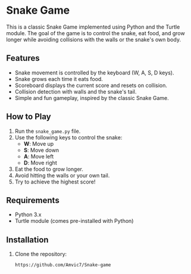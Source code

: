 # Snake Game

This is a classic Snake Game implemented using Python and the Turtle module. The goal of the game is to control the snake, eat food, and grow longer while avoiding collisions with the walls or the snake's own body.

## Features
- Snake movement is controlled by the keyboard (W, A, S, D keys).
- Snake grows each time it eats food.
- Scoreboard displays the current score and resets on collision.
- Collision detection with walls and the snake's tail.
- Simple and fun gameplay, inspired by the classic Snake Game.

## How to Play
1. Run the `snake_game.py` file.
2. Use the following keys to control the snake:
   - **W**: Move up
   - **S**: Move down
   - **A**: Move left
   - **D**: Move right
3. Eat the food to grow longer.
4. Avoid hitting the walls or your own tail.
5. Try to achieve the highest score!

## Requirements
- Python 3.x
- Turtle module (comes pre-installed with Python)

## Installation
1. Clone the repository:
   ```bash
   https://github.com/Amvic7/Snake-game
